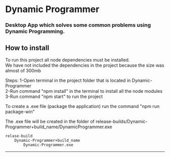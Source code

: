 # Dynamic Programmer

### Desktop App which solves some common problems using Dynamic Programming.


How to install
---------------------------------------------------------------------------------------------------------------------------------
To run this project all node dependencies must be installed.  
We have not included the dependencies in the project because the size was almost of 300mb  

Steps:
1-Open terminal in the project folder that is located in Dynamic-Programmer  
2-Run command "npm install" in the terminal to install all the node modules  
3-Run command "npm start" to run the project  

To create a .exe file (package the application) run the command "npm run package-win"

The .exe file will be created in the folder of release-builds/Dynamic-Programmer+build_name/DynamicProgrammer.exe  

	relase-build
		Dynamic-Programmer+build_name
			Dynamic-Programmer.exe
			
---------------------------------------------------------------------------------------------------------------------------------

